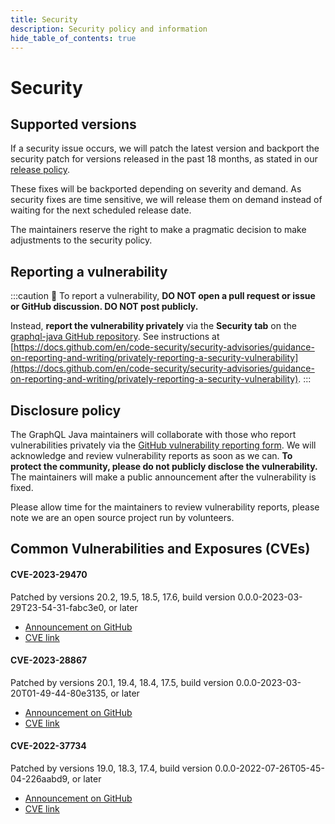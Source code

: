 ```yaml
---
title: Security
description: Security policy and information
hide_table_of_contents: true
---
```


# Security

## Supported versions
If a security issue occurs, we will patch the latest version and backport the security patch for versions released in the past 18 months, as stated in our [release policy](https://www.graphql-java.com/blog/release-policy).

These fixes will be backported depending on severity and demand. As security fixes are time sensitive, we will release them on demand instead of waiting for the next scheduled release date.

The maintainers reserve the right to make a pragmatic decision to make adjustments to the security policy.

## Reporting a vulnerability
:::caution
🚨 To report a vulnerability, **DO NOT open a pull request or issue or GitHub discussion. DO NOT post publicly.**

Instead, **report the vulnerability privately** via the **Security tab** on the [graphql-java GitHub repository](https://github.com/graphql-java/graphql-java/security). See instructions at [https://docs.github.com/en/code-security/security-advisories/guidance-on-reporting-and-writing/privately-reporting-a-security-vulnerability](https://docs.github.com/en/code-security/security-advisories/guidance-on-reporting-and-writing/privately-reporting-a-security-vulnerability).
:::

## Disclosure policy
The GraphQL Java maintainers will collaborate with those who report vulnerabilities privately via the [GitHub vulnerability reporting form](https://github.com/graphql-java/graphql-java/security). 
We will acknowledge and review vulnerability reports as soon as we can. **To protect the community, please do not publicly disclose the vulnerability.**
The maintainers will make a public announcement after the vulnerability is fixed. 

Please allow time for the maintainers to review vulnerability reports, please note we are an open source project run by volunteers.

## Common Vulnerabilities and Exposures (CVEs)

#### CVE-2023-29470
Patched by versions 20.2, 19.5, 18.5, 17.6, build version 0.0.0-2023-03-29T23-54-31-fabc3e0, or later
* [Announcement on GitHub](https://github.com/graphql-java/graphql-java/discussions/3181)
* [CVE link](https://cve.mitre.org/cgi-bin/cvename.cgi?name=CVE-2023-29470)

#### CVE-2023-28867
Patched by versions 20.1, 19.4, 18.4, 17.5, build version 0.0.0-2023-03-20T01-49-44-80e3135, or later
* [Announcement on GitHub](https://github.com/graphql-java/graphql-java/discussions/3153)
* [CVE link](https://cve.mitre.org/cgi-bin/cvename.cgi?name=CVE-2023-28867)

#### CVE-2022-37734
Patched by versions 19.0, 18.3, 17.4, build version 0.0.0-2022-07-26T05-45-04-226aabd9, or later
* [Announcement on GitHub](https://github.com/graphql-java/graphql-java/discussions/2958)
* [CVE link](https://cve.mitre.org/cgi-bin/cvename.cgi?name=2022-37734)
